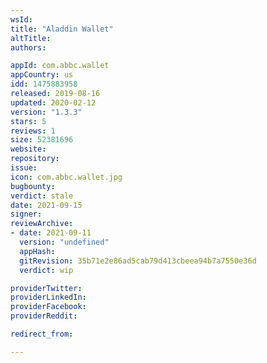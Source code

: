 ```yaml
---
wsId: 
title: "Aladdin Wallet"
altTitle: 
authors:

appId: com.abbc.wallet
appCountry: us
idd: 1475883958
released: 2019-08-16
updated: 2020-02-12
version: "1.3.3"
stars: 5
reviews: 1
size: 52381696
website: 
repository: 
issue: 
icon: com.abbc.wallet.jpg
bugbounty: 
verdict: stale
date: 2021-09-15
signer: 
reviewArchive:
- date: 2021-09-11
  version: "undefined"
  appHash: 
  gitRevision: 35b71e2e86ad5cab79d413cbeea94b7a7550e36d
  verdict: wip

providerTwitter: 
providerLinkedIn: 
providerFacebook: 
providerReddit: 

redirect_from:

---
```


